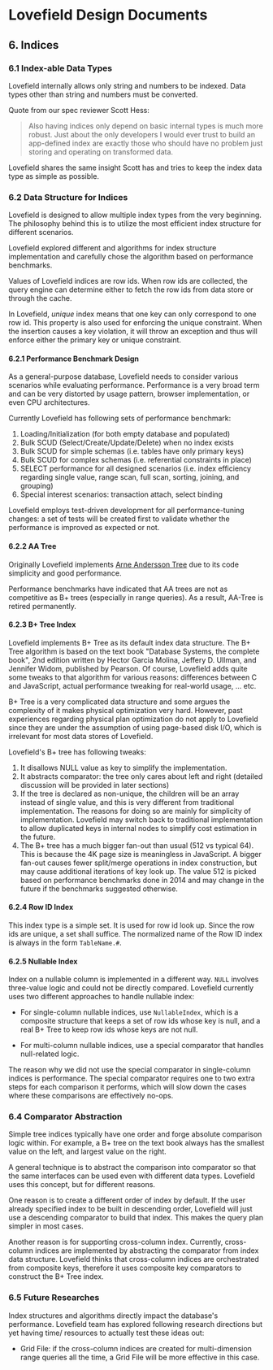 # Lovefield Design Documents

## 6. Indices

### 6.1 Index-able Data Types

Lovefield internally allows only string and numbers to be indexed. Data types
other than string and numbers must be converted.

Quote from our spec reviewer Scott Hess:

> Also having indices only depend on basic internal types is much more robust.
> Just about the only developers I would ever trust to build an app-defined
> index are exactly those who should have no problem just storing and operating
> on transformed data.

Lovefield shares the same insight Scott has and tries to keep the index data
type as simple as possible.

### 6.2 Data Structure for Indices

Lovefield is designed to allow multiple index types from the very beginning.
The philosophy behind this is to utilize the most efficient index structure
for different scenarios.

Lovefield explored different and algorithms for index structure implementation
and carefully chose the algorithm based on performance benchmarks.

Values of Lovefield indices are row ids. When row ids are collected, the query
engine can determine either to fetch the row ids from data store or through the
cache.

In Lovefield, *unique* index means that one key can only correspond to one row
id. This property is also used for enforcing the unique constraint. When the
insertion causes a key violation, it will throw an exception and thus will
enforce either the primary key or unique constraint.

#### 6.2.1 Performance Benchmark Design

As a general-purpose database, Lovefield needs to consider various scenarios
while evaluating performance. Performance is a very broad term and can be very
distorted by usage pattern, browser implementation, or even CPU architectures.

Currently Lovefield has following sets of performance benchmark:

1. Loading/Initialization (for both empty database and populated)
2. Bulk SCUD (Select/Create/Update/Delete) when no index exists
3. Bulk SCUD for simple schemas (i.e. tables have only primary keys)
4. Bulk SCUD for complex schemas (i.e. referential constraints in place)
5. SELECT performance for all designed scenarios (i.e. index efficiency
   regarding single value, range scan, full scan, sorting, joining, and
   grouping)
6. Special interest scenarios: transaction attach, select binding

Lovefield employs test-driven development for all performance-tuning changes:
a set of tests will be created first to validate whether the performance is
improved as expected or not.

#### 6.2.2 AA Tree

Originally Lovefield implements
[Arne Andersson Tree](http://user.it.uu.se/~arnea/abs/simp.html) due to its
code simplicity and good performance.

Performance benchmarks have indicated that AA trees are not as competitive as
B+ trees (especially in range queries). As a result, AA-Tree is retired
permanently.

#### 6.2.3 B+ Tree Index

Lovefield implements B+ Tree as its default index data structure. The B+ Tree
algorithm is based on the text book "Database Systems, the complete book", 2nd
edition written by Hector Garcia Molina, Jeffery D. Ullman, and Jennifer Widom,
published by Pearson. Of course, Lovefield adds quite some tweaks to that
algorithm for various reasons: differences between C and JavaScript, actual
performance tweaking for real-world usage, ... etc.

B+ Tree is a very complicated data structure and some argues the complexity
of it makes physical optimization very hard. However, past experiences regarding
physical plan optimization do not apply to Lovefield since they are under the
assumption of using page-based disk I/O, which is irrelevant for most data
stores of Lovefield.

Lovefield's B+ tree has following tweaks:

1. It disallows NULL value as key to simplify the implementation.
2. It abstracts comparator: the tree only cares about left and right (detailed
   discussion will be provided in later sections)
3. If the tree is declared as non-unique, the children will be an array instead
   of single value, and this is very different from traditional implementation.
   The reasons for doing so are mainly for simplicity of implementation.
   Lovefield may switch back to traditional implementation to allow duplicated
   keys in internal nodes to simplify cost estimation in the future.
4. The B+ tree has a much bigger fan-out than usual (512 vs typical 64). This is
   because the 4K page size is meaningless in JavaScript. A bigger fan-out
   causes fewer split/merge operations in index construction, but may cause
   additional iterations of key look up. The value 512 is picked based on
   performance benchmarks done in 2014 and may change in the future if the
   benchmarks suggested otherwise.

#### 6.2.4 Row ID Index

This index type is a simple set. It is used for row id look up. Since the row
ids are unique, a set shall suffice. The normalized name of the Row ID index is
always in the form `TableName.#`.

#### 6.2.5 Nullable Index

Index on a nullable column is implemented in a different way. `NULL` involves
three-value logic and could not be directly compared. Lovefield currently uses
two different approaches to handle nullable index:

* For single-column nullable indices, use `NullableIndex`, which is a composite
  structure that keeps a set of row ids whose key is null, and a real B+ Tree
  to keep row ids whose keys are not null.

* For multi-column nullable indices, use a special comparator that handles
  null-related logic.

The reason why we did not use the special comparator in single-column indices is
performance. The special comparator requires one to two extra steps for each
comparison it performs, which will slow down the cases where these comparisons
are effectively no-ops.


### 6.4 Comparator Abstraction

Simple tree indices typically have one order and forge absolute comparison logic
within. For example, a B+ tree on the text book always has the smallest value
on the left, and largest value on the right.

A general technique is to abstract the comparison into comparator so that the
same interfaces can be used even with different data types. Lovefield uses this
concept, but for different reasons.

One reason is to create a different order of index by default. If the user
already specified index to be built in descending order, Lovefield will just use
a descending comparator to build that index. This makes the query plan simpler
in most cases.

Another reason is for supporting cross-column index. Currently, cross-column
indices are implemented by abstracting the comparator from index data
structure. Lovefield thinks that cross-column indices are orchestrated from
composite keys, therefore it uses composite key comparators to construct the
B+ Tree index.

### 6.5 Future Researches

Index structures and algorithms directly impact the database's performance.
Lovefield team has explored following research directions but yet having time/
resources to actually test these ideas out:

* Grid File: if the cross-column indices are created for multi-dimension range
  queries all the time, a Grid File will be more effective in this case.
